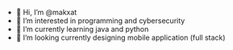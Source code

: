 - 👋 Hi, I’m @makxat
- 👀 I’m interested in programming and cybersecurity 
- 🌱 I’m currently learning java and python
- 💞️ I’m looking currently designing mobile application (full stack)

<!---
makxat/makxat is a ✨ special ✨ repository because its `README.md` (this file) appears on your GitHub profile.
You can click the Preview link to take a look at your changes.
--->
